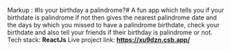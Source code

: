 Markup : #Is your birthday a palindrome?#
A fun app which tells you if your birthdate is palindrome if not then gives the nearest palindrome date and the days by which you missed to have a palindrome birthdate, check your birthdate and also tell your friends if their birthday is palindrome or not.
Tech stack: **ReactJs**
Live project link: **https://xu9dzn.csb.app/**
